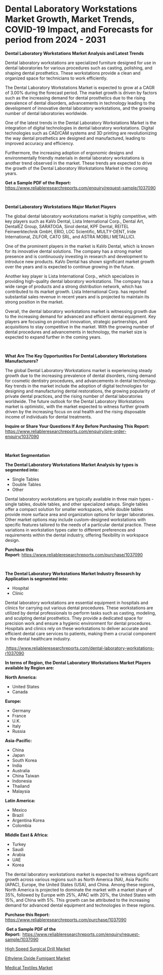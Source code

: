 <p><h1>Dental Laboratory Workstations Market Growth, Market Trends, COVID-19 Impact, and Forecasts for period from 2024 - 2031</h1></p><p><strong>Dental Laboratory Workstations Market Analysis and Latest Trends</strong></p>
<p><p>Dental laboratory workstations are specialized furniture designed for use in dental laboratories for various procedures such as casting, polishing, and shaping dental prosthetics. These workstations provide a clean and organized space for technicians to work efficiently.</p><p>The Dental Laboratory Workstations Market is expected to grow at a CAGR of 3.00% during the forecast period. The market growth is driven by factors such as the increasing demand for dental prosthetics due to the rising prevalence of dental disorders, advancements in technology leading to the development of innovative dental laboratory workstations, and the growing number of dental laboratories worldwide.</p><p>One of the latest trends in the Dental Laboratory Workstations Market is the integration of digital technologies in dental laboratory workstations. Digital technologies such as CAD/CAM systems and 3D printing are revolutionizing the way dental prosthetics are designed and manufactured, leading to improved accuracy and efficiency.</p><p>Furthermore, the increasing adoption of ergonomic designs and environmentally friendly materials in dental laboratory workstations is another trend observed in the market. These trends are expected to drive the growth of the Dental Laboratory Workstations Market in the coming years.</p></p>
<p><strong>Get a Sample PDF of the Report:&nbsp;</strong> <a href="https://www.reliableresearchreports.com/enquiry/request-sample/1037090">https://www.reliableresearchreports.com/enquiry/request-sample/1037090</a></p>
<p>&nbsp;</p>
<p><strong>Dental Laboratory Workstations Major Market Players</strong></p>
<p><p>The global dental laboratory workstations market is highly competitive, with key players such as KaVo Dental, Lista International Corp., Dental Art, DentalEZ Group, SARATOGA, Sinol dental, KPF Dental, REITEL Feinwerktechnik GmbH, ERIO, LOC Scientific, MULTY-DENT, Iride International, ZILFOR, CATO SRL, and ASTRA MOBILI METALLICI.</p><p>One of the prominent players in the market is KaVo Dental, which is known for its innovative dental solutions. The company has a strong market presence and is continuously investing in research and development to introduce new products. KaVo Dental has shown significant market growth over the years and is expected to continue growing in the future.</p><p>Another key player is Lista International Corp., which specializes in providing high-quality dental laboratory workstations. The company has a wide range of products and a strong distribution network, which has contributed to its market growth. Lista International Corp. has reported substantial sales revenue in recent years and is projected to maintain its strong position in the market.</p><p>Overall, the dental laboratory workstations market is witnessing growth due to the increasing demand for advanced and efficient dental equipment. Key players are focusing on product innovation, strategic partnerships, and acquisitions to stay competitive in the market. With the growing number of dental procedures and advancements in technology, the market size is expected to expand further in the coming years.</p></p>
<p>&nbsp;</p>
<p><strong>What Are The Key Opportunities For Dental Laboratory Workstations Manufacturers?</strong></p>
<p><p>The global Dental Laboratory Workstations market is experiencing steady growth due to the increasing prevalence of dental disorders, rising demand for cosmetic dentistry procedures, and advancements in dental technology. Key trends in the market include the adoption of digital technologies for designing and manufacturing dental restorations, the growing popularity of private dental practices, and the rising number of dental laboratories worldwide. The future outlook for the Dental Laboratory Workstations market is optimistic, with the market expected to witness further growth driven by the increasing focus on oral health and the rising disposable income of individuals for dental treatments.</p></p>
<p><strong>Inquire or Share Your Questions If Any Before Purchasing This Report:</strong> <a href="https://www.reliableresearchreports.com/enquiry/pre-order-enquiry/1037090">https://www.reliableresearchreports.com/enquiry/pre-order-enquiry/1037090</a></p>
<p>&nbsp;</p>
<p><strong>Market Segmentation</strong></p>
<p><strong>The Dental Laboratory Workstations Market Analysis by types is segmented into:</strong></p>
<p><ul><li>Single Tables</li><li>Double Tables</li><li>Other</li></ul></p>
<p><p>Dental laboratory workstations are typically available in three main types - single tables, double tables, and other specialized setups. Single tables offer a compact solution for smaller workspaces, while double tables provide more surface area and organization options for larger laboratories. Other market options may include custom-designed workstations with specific features tailored to the needs of a particular dental practice. These variations in workstation types cater to different preferences and requirements within the dental industry, offering flexibility in workspace design.</p></p>
<p><strong>Purchase this Report:&nbsp;</strong><a href="https://www.reliableresearchreports.com/purchase/1037090">https://www.reliableresearchreports.com/purchase/1037090</a></p>
<p>&nbsp;</p>
<p><strong>The Dental Laboratory Workstations Market Industry Research by Application is segmented into:</strong></p>
<p><ul><li>Hospital</li><li>Clinic</li></ul></p>
<p><p>Dental laboratory workstations are essential equipment in hospitals and clinics for carrying out various dental procedures. These workstations are utilized by dental professionals to perform tasks such as casting, modeling, and sculpting dental prosthetics. They provide a dedicated space for precision work and ensure a hygienic environment for dental procedures. Hospitals and clinics rely on these workstations to deliver accurate and efficient dental care services to patients, making them a crucial component in the dental healthcare industry.</p></p>
<p><a href="https://www.reliableresearchreports.com/dental-laboratory-workstations-r1037090">&nbsp;https://www.reliableresearchreports.com/dental-laboratory-workstations-r1037090</a></p>
<p><strong>In terms of Region, the Dental Laboratory Workstations Market Players available by Region are:</strong></p>
<p>
    <p> <strong> North America: </strong>
        <ul>
            <li>United States</li>
            <li>Canada</li>
        </ul>
        </p> 
    <p> <strong> Europe: </strong>
        <ul>
            <li>Germany</li>
            <li>France</li>
            <li>U.K.</li>
            <li>Italy</li>
            <li>Russia</li>
        </ul>
        </p> 
    <p> <strong> Asia-Pacific: </strong>
        <ul>
            <li>China</li>
            <li>Japan</li>
            <li>South Korea</li>
            <li>India</li>
            <li>Australia</li>
            <li>China Taiwan</li>
            <li>Indonesia</li>
            <li>Thailand</li>
            <li>Malaysia</li>
        </ul>
        </p> 
    <p> <strong> Latin America: </strong>
        <ul>
            <li>Mexico</li>
            <li>Brazil</li>
            <li>Argentina Korea</li>
            <li>Colombia</li>
        </ul>
        </p> 
    <p> <strong> Middle East & Africa: </strong>
        <ul>
            <li>Turkey</li>
            <li>Saudi</li>
            <li>Arabia</li>
            <li>UAE</li>
            <li>Korea</li>
        </ul>
    </p>
    </p>
<p><p>The dental laboratory workstations market is expected to witness significant growth across various regions such as North America (NA), Asia Pacific (APAC), Europe, the United States (USA), and China. Among these regions, North America is projected to dominate the market with a market share of 35%, followed by Europe with 25%, APAC with 20%, the United States with 15%, and China with 5%. This growth can be attributed to the increasing demand for advanced dental equipment and technologies in these regions.</p></p>
<p><strong>Purchase this Report: </strong><a href="https://www.reliableresearchreports.com/purchase/1037090">https://www.reliableresearchreports.com/purchase/1037090</a></p>
<p>&nbsp;<strong>Get a Sample PDF of the Report:&nbsp;&nbsp;</strong><a href="https://www.reliableresearchreports.com/enquiry/request-sample/1037090">https://www.reliableresearchreports.com/enquiry/request-sample/1037090</a></p>
<p><strong></strong></p>
<p><p><a href="https://github.com/MyrtisWest1/Market-Research-Report-List-1/blob/main/high-speed-surgical-drill-market.md">High Speed Surgical Drill Market</a></p><p><a href="https://issuu.com/reportprime-2/docs/ethylene-oxide-fumigant-market-size-2030.pptx">Ethylene Oxide Fumigant Market</a></p><p><a href="https://github.com/brenzgnarento/Market-Research-Report-List-2/blob/main/medical-textiles-market.md">Medical Textiles Market</a></p></p>